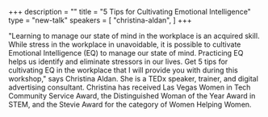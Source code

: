 +++
description = ""
title = "5 Tips for Cultivating Emotional Intelligence"
type = "new-talk"
speakers = [
        "christina-aldan",
]
+++
<p>"Learning to manage our state of mind in the workplace is an acquired skill. While stress in the workplace in unavoidable, it is possible to cultivate Emotional Intelligence (EQ) to manage our state of mind. Practicing EQ helps us identify and eliminate stressors in our lives. Get 5 tips for cultivating EQ in the workplace that I will provide you with during this workshop," says Christina Aldan. She is a TEDx speaker, trainer, and digital advertising consultant. Christina has received Las Vegas Women in Tech Community Service Award, the Distinguished Woman of the Year Award in STEM, and the Stevie Award for the category of Women Helping Women.</p>